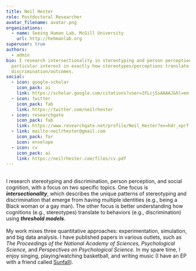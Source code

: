```yaml
---
title: Neil Hester
role: Postdoctoral Researcher
avatar_filename: avatar.png
organizations:
  - name: Seeing Human Lab, McGill University
    url: http://hehmanlab.org
superuser: true
authors:
  - admin
bio: I research intersectionality in stereotyping and person perception, with a
  particular interest in exactly how stereotypes/perceptions translate to
  discrimination/outcomes.
social:
  - icon: google-scholar
    icon_pack: ai
    link: https://scholar.google.com/citations?user=IFLcjSsAAAAJ&hl=en
  - icon: twitter
    icon_pack: fab
    link: https://twitter.com/neilrhester
  - icon: researchgate
    icon_pack: fab
    link: https://www.researchgate.net/profile/Neil_Hester?ev=hdr_xprf
  - link: mailto:neilrhester@gmail.com
    icon_pack: far
    icon: envelope
  - icon: cv
    icon_pack: ai
    link: https://neilrhester.com/files/cv.pdf
---
```


</br>
I research stereotyping and discrimination, person perception, and social cognition, with a focus on two specific topics. One focus is <b><i>intersectionality</i></b>, which describes the unique patterns of stereotyping and discrimination that emerge from having multiple identities (e.g., being a Black woman or a gay man). The other focus is better understanding how cognitions (e.g., stereotypes) translate to behaviors (e.g., discrimination) using <b><i>threshold models</i></b>.
</br></br>
My work mixes three quantitative approaches: experimentation, simulation, and big data analysis. I have published papers in various outlets, such as <i>The Proceedings of the National Academy of Sciences, Psychological Science,</i> and <i>Perspectives on Psychological Science.</i> In my spare time, I enjoy singing, playing/watching basketball, and writing music (I have an EP with a friend called <a href="https://open.spotify.com/album/0uvxgVQmEKo3FpHdRjhN1I?si=NISzzj5nQ_WtViVCEpOLVQ&fbclid=IwAR1MbbgOn3OFGy6ReI_TlBSKGseazaGQIz351pFd9qAl7UsJ6cQgumMnl0o">Sunfall</a>).
